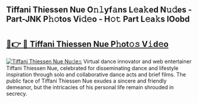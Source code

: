 ## Tiffani Thiessen Nue O𝚗𝚕yf𝚊ns L𝚎a𝚔ed N𝚞𝚍es - Part-JNK P𝚑𝚘tos Vi𝚍𝚎o - H𝚘𝚝 Part L𝚎a𝚔s lOobd

# <h2><a href="http://kf73vv.oniu.top/?m=Tiffani+Thiessen+Nue">🔗👉 🔴 Tiffani Thiessen Nue P𝚑ot𝚘𝚜 V𝚒d𝚎o</a></h2>

[![Tiffani Thiessen Nue Nu𝚍e𝚜](https://i.imgur.com/0qMVB7G.gif)](http://kf73vv.oniu.top/?m=Tiffani+Thiessen+Nue)
Virtual dance innovator and web entertainer Tiffani Thiessen Nue, celebrated for disseminating dance and lifestyle inspiration through solo and collaborative dance acts and brief films. The public face of Tiffani Thiessen Nue exudes a sincere and friendly demeanor, but the intricacies of his personal life remain shrouded in secrecy.  
